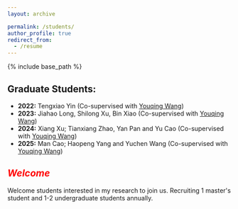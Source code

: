 ```yaml
---
layout: archive

permalink: /students/
author_profile: true
redirect_from:
  - /resume
---
```


{% include base_path %}

## Graduate Students:
- **2022:** Tengxiao Yin (Co-supervised with [Youqing Wang](https://cist.buct.edu.cn/2022/0307/c8725a165375/page.htm))
- **2023:** Jiahao Long, Shilong Xu, Bin Xiao (Co-supervised with [Youqing Wang](https://cist.buct.edu.cn/2022/0307/c8725a165375/page.htm))
- **2024:** Xiang Xu; Tianxiang Zhao, Yan Pan and Yu Cao (Co-supervised with [Youqing Wang](https://cist.buct.edu.cn/2022/0307/c8725a165375/page.htm))
- **2025:** Man Cao; Haopeng Yang and Yuchen Wang (Co-supervised with [Youqing Wang](https://cist.buct.edu.cn/2022/0307/c8725a165375/page.htm))

## <i><span style="color:red;">Welcome</span></i>  
Welcome students interested in my research to join us. Recruiting 1 master's student and 1-2 undergraduate students annually.
